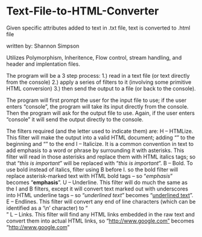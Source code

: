Text-File-to-HTML-Converter
===========================

Given specific attributes added to text in .txt file, text is converted to .html file

written by: Shannon Simpson

Utilizes Polymorphism, Inheritence, Flow control, stream handling, and header and implentation files.

The program will be a 3 step process:
1.) read in a text file (or text directly from the console)
2.) apply a series of filters to it (involving some primitive HTML conversion)
3.) then send the output to a file (or back to the console).

The program will first prompt the user for the input file to use; 
  if the user enters “console”, the program will take its input directly from the console.
Then the program will ask for the output file to use. 
  Again, if the user enters “console” it will send the output directly to the console.

The filters required (and the letter used to indicate them) are:
H – HTMLize. 
  This filter will make the output into a valid HTML document; 
  adding “<html><head><title>HTML document</title></head><body>” to the beginning and “</body></html>” to the end 
I – Italicize. 
  It is a common convention in text to add emphasis to a word or phrase by surrounding it with asterisks. 
  This filter will read in those asterisks and replace them with HTML italics tags; 
  so that “*this is important*” will be replaced with “<i>this is important</i>”.
B – Bold. 
  To use bold instead of italics, filter using B before I.
  so the bold filter will replace asterisk-marked text with HTML bold tags – so “*emphasis*” becomes “<b>emphasis</b>”.
U – Underline. 
  This filter will do much the same as the I and B filters, 
  except it will convert text marked out with underscores into HTML underline tags – 
  so “_underlined text_” becomes “<u>underlined text</u>”.
E – Endlines. 
  This filter will convert any end of line characters (which can be identified as a ‘\n’ character) to “<br>” 
L – Links. 
  This filter will find any HTML links embedded in the raw text and convert them into actual HTML links, 
  so “http://www.google.com” becomes “<a href=”www.google.com”>http://www.google.com</a>”
